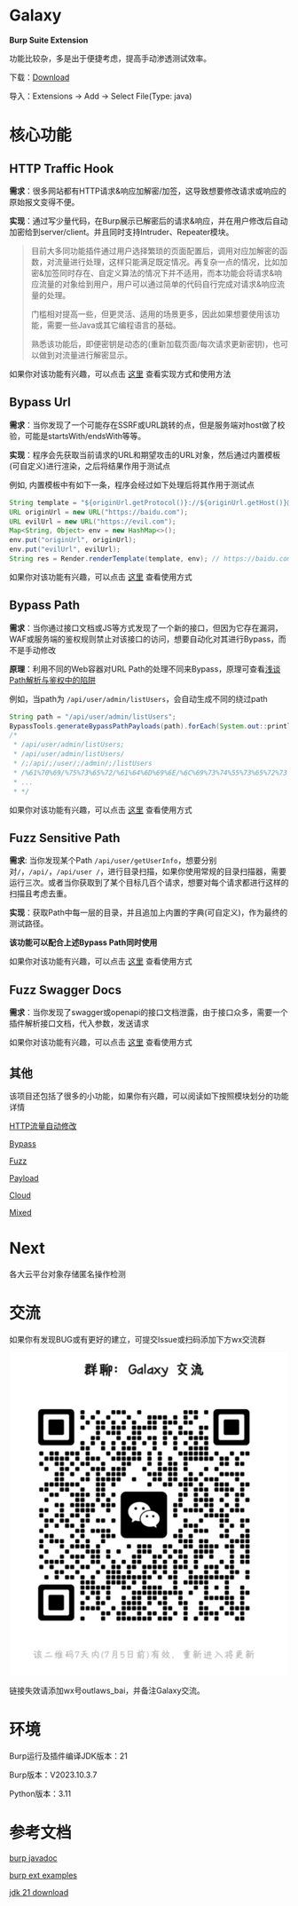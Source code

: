 ﻿# Galaxy

**Burp Suite Extension**

功能比较杂，多是出于便捷考虑，提高手动渗透测试效率。

下载：[Download](https://github.com/outlaws-bai/Galaxy/releases)

导入：Extensions -> Add -> Select File(Type: java)

# 核心功能

## HTTP Traffic Hook

**需求**：很多网站都有HTTP请求&响应加解密/加签，这导致想要修改请求或响应的原始报文变得不便。

**实现**：通过写少量代码，在Burp展示已解密后的请求&响应，并在用户修改后自动加密给到server/client。并且同时支持Intruder、Repeater模块。

> 目前大多同功能插件通过用户选择繁琐的页面配置后，调用对应加解密的函数，对流量进行处理，这样只能满足既定情况。再复杂一点的情况，比如加密&加签同时存在、自定义算法的情况下并不适用，而本功能会将请求&响应流量的对象给到用户，用户可以通过简单的代码自行完成对请求&响应流量的处理。
>
> 门槛相对提高一些，但更灵活、适用的场景更多，因此如果想要使用该功能，需要一些Java或其它编程语言的基础。
>
> 熟悉该功能后，即便密钥是动态的(重新加载页面/每次请求更新密钥)，也可以做到对流量进行解密显示。

如果你对该功能有兴趣，可以点击 [这里](https://github.com/outlaws-bai/Galaxy/blob/main/docs/HTTP%E6%B5%81%E9%87%8F%E8%87%AA%E5%8A%A8%E4%BF%AE%E6%94%B9.md#http-traffic-hook) 查看实现方式和使用方法

## Bypass Url

**需求**：当你发现了一个可能存在SSRF或URL跳转的点，但是服务端对host做了校验，可能是startsWith/endsWith等等。

**实现**：程序会先获取当前请求的URL和期望攻击的URL对象，然后通过内置模板(可自定义)进行渲染，之后将结果作用于测试点

例如, 内置模板中有如下一条，程序会经过如下处理后将其作用于测试点
```java
String template = "${originUrl.getProtocol()}://${originUrl.getHost()}@${evilUrl.getHost()}";
URL originUrl = new URL("https://baidu.com");
URL evilUrl = new URL("https://evil.com");
Map<String, Object> env = new HashMap<>();
env.put("originUrl", originUrl);
env.put("evilUrl", evilUrl);
String res = Render.renderTemplate(template, env); // https://baidu.com@evil.com
```

如果你对该功能有兴趣，可以点击 [这里](https://github.com/outlaws-bai/Galaxy/blob/main/docs/Bypass.md#bypass-url) 查看使用方式

## Bypass Path

**需求**：当你通过接口文档或JS等方式发现了一个新的接口，但因为它存在漏洞，WAF或服务端的鉴权规则禁止对该接口的访问，想要自动化对其进行Bypass，而不是手动修改

**原理**：利用不同的Web容器对URL Path的处理不同来Bypass，原理可查看[浅谈Path解析与鉴权中的陷阱](https://tttang.com/archive/1899/)

例如，当path为 `/api/user/admin/listUsers`，会自动生成不同的绕过path
```java
String path = "/api/user/admin/listUsers";
BypassTools.generateBypassPathPayloads(path).forEach(System.out::println);
/*
 * /api/user/admin/listUsers;
 * /api/user/admin/listUsers/
 * /;/api/;/user/;/admin/;/listUsers
 * /%61%70%69/%75%73%65%72/%61%64%6D%69%6E/%6C%69%73%74%55%73%65%72%73
 * ...
 * */
```

如果你对该功能有兴趣，可以点击 [这里](https://github.com/outlaws-bai/Galaxy/blob/main/docs/Bypass.md#bypass-path) 查看使用方式

## Fuzz Sensitive Path

**需求**: 当你发现某个Path `/api/user/getUserInfo`，想要分别对`/`，`/api/`，`/api/user
/`，进行目录扫描，如果你使用常规的目录扫描器，需要运行三次。或者当你获取到了某个目标几百个请求，想要对每个请求都进行这样的扫描且考虑去重。

**实现**：获取Path中每一层的目录，并且追加上内置的字典(可自定义)，作为最终的测试路径。

**该功能可以配合上述Bypass Path同时使用**

如果你对该功能有兴趣，可以点击 [这里](https://github.com/outlaws-bai/Galaxy/blob/main/docs/Fuzz.md#fuzz-sensitive-path) 查看使用方式

## Fuzz Swagger Docs

**需求**：当你发现了swagger或openapi的接口文档泄露，由于接口众多，需要一个插件解析接口文档，代入参数，发送请求

如果你对该功能有兴趣，可以点击 [这里](https://github.com/outlaws-bai/Galaxy/blob/main/docs/Fuzz.md#fuzz-swagger-docs) 查看使用方式

## 其他

该项目还包括了很多的小功能，如果你有兴趣，可以阅读如下按照模块划分的功能详情

[HTTP流量自动修改](https://github.com/outlaws-bai/Galaxy/blob/main/docs/HTTP%E6%B5%81%E9%87%8F%E8%87%AA%E5%8A%A8%E4%BF%AE%E6%94%B9.md)

[Bypass](https://github.com/outlaws-bai/Galaxy/blob/main/docs/Bypass.md)

[Fuzz](https://github.com/outlaws-bai/Galaxy/blob/main/docs/Fuzz.md)

[Payload](https://github.com/outlaws-bai/Galaxy/blob/main/docs/Payload.md)

[Cloud](https://github.com/outlaws-bai/Galaxy/blob/main/docs/Cloud.md)

[Mixed](https://github.com/outlaws-bai/Galaxy/blob/main/docs/Mixed.md)

# Next

各大云平台对象存储匿名操作检测

# 交流

如果你有发现BUG或有更好的建立，可提交Issue或扫码添加下方wx交流群

![交流](https://raw.githubusercontent.com/outlaws-bai/picture/main/img/Snipaste_2024-06-28_09-59-03.png)

链接失效请添加wx号outlaws_bai，并备注Galaxy交流。

# 环境

Burp运行及插件编译JDK版本：21

Burp版本：V2023.10.3.7

Python版本：3.11

# 参考文档

[burp javadoc](https://portswigger.github.io/burp-extensions-montoya-api/javadoc/burp/api/montoya/MontoyaApi.html)

[burp ext examples](https://github.com/PortSwigger/burp-extensions-montoya-api-examples)

[jdk 21 download](https://docs.aws.amazon.com/corretto/latest/corretto-21-ug/downloads-list.html)
